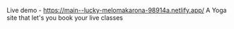 Live demo - https://main--lucky-melomakarona-98914a.netlify.app/
A Yoga site that let's you book your live classes 
